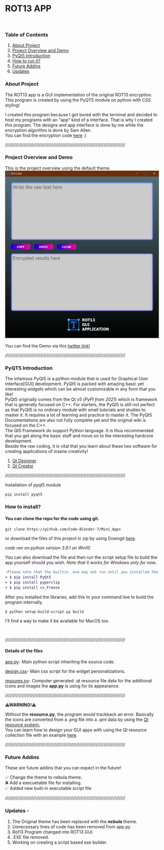 ﻿# ROT13 APP
</br>

### Table of Contents

 1. [About Project](https://github.com/Code-Blender-7/Mini_Apps/blob/main/ROT13%20App/Readme.md#about-project)
 2. [Project Overview and Demo](https://github.com/Code-Blender-7/Mini_Apps/tree/main/ROT13%20App#project-overview-and-demo)
 3. [PyQt5 Introduction](https://github.com/Code-Blender-7/Mini_Apps/tree/main/ROT13%20App#pyqt5-introduction)
 4. [How to run it?](https://github.com/Code-Blender-7/Mini_Apps/tree/main/ROT13%20App#how-to-install)
 5. [Future Addins](https://github.com/Code-Blender-7/Mini_Apps/tree/main/ROT13%20App#future-addins)
 6. [Updates](https://github.com/Code-Blender-7/Mini_Apps/tree/main/ROT13%20App#updates--)
 
### About Project
The ROT13 app is a GUI implementation of the original ROT13 encryption. This program is created by using the PyQT5 module on python with CSS styling! 

I created this program because I got bored with the terminal and decided to host my programs with an "app" kind of a interface. That is why I created this program. The designs and app interface is done by me while the encryption algorithm is done by Sam Allen. </br>
You can find the encryption code [here](https://www.dotnetperls.com/rot13-python) :)

//////////////////////////////////////////////////////////////////////////////

### Project Overview and Demo
This is the project overview using the default theme.
![image 1](https://github.com/Code-Blender-7/Mini_Apps/blob/main/ROT13%20App/Images_for_readme/1.png)

You can find the Demo via this [twitter link!](https://twitter.com/Black_2_white/status/1381659824409079808)


//////////////////////////////////////////////////////////////////////////////


### PyQT5 Introduction
The infamous PyQt5 is a python module that is used for Graphical User Interface[GUI] development. PyQt5 is packed with amazing basic yet interesting widgets which can be almost customizable in any form that you like! \
PyQt5 originally comes from the Qt v5 (*PyPI from 2021*)  which is framework that is generally focused on C++. For starters, the PyQt5 is still not perfect as that PyQt5 is no ordinary module with small tutorials and studies to master it. It requires a lot of learning and practice to master it. The PyQt5 Documentations are also not fully complete yet and the original wiki is focused on the C++. \
The Qt5 Framework do support Python language. It is thus recommended that you get along the basic stuff and move on to the interesting hardcore development.
</br>
Beside the raw coding, it is vital that you learn about these two software for creating applications of insane creativity! 

 1. [Qt Designer](https://www.qt.io/design)
 2. [Qt Creator](https://www.qt.io/product/development-tools) </br>


//////////////////////////////////////////////////////////////////////////////


Installation of pyqt5 module
```
pip install pyqt5
```


### How to install?

<h4>
    
 You can clone the repo for the code using git. 
</h4>

```
git clone https://github.com/Code-Blender-7/Mini_Apps
```

or download the files of this project in zip by using Downgit [here](https://minhaskamal.github.io/DownGit/#/home?url=https://github.com/Code-Blender-7/Mini_Apps/tree/main/ROT13%20App).


_code ran on python version 3.9.1 on Win10_

You can also download the file and then run the script setup file to build the app yourself should you wish. *Note that it works for Windows only for now..*

```diff
-Please note that the builtin .exe may not run until you installed the following libraries.
+ $ pip install PyQt5
+ $ pip install pyperclip
+ $ pip install cx_Freeze
```
After you installed the libraries, add this to your command line to build the program internally.
```
$ python setup-build-script.py build
```
I'll find a way to make it  be available for MacOS too.

</br>


//////////////////////////////////////////////////////////////////////////////


<h4>Details of the files</h4>

[app.py](https://github.com/Code-Blender-7/Mini_Apps/blob/main/ROT13%20App/Program-Files/app.py)- Main python script inheriting the source code.

[design.css](https://github.com/Code-Blender-7/Mini_Apps/blob/main/ROT13%20App/Program-Files/design.css)- Main css script for the widget personalizations. 

[resoures.py](https://github.com/Code-Blender-7/Mini_Apps/blob/main/ROT13%20App/Program-Files/resources.py)- Computer generated .qt resource file  data for the additional icons and images the <b>app.py</b> is using for its appearance. 
</p>


//////////////////////////////////////////////////////////////////////////////


<b>⚠WARNING!⚠ </b> </br>

Without the **resource.py**, the program would trackback an error. Basically the icons are converted from a .png file into a .qml data by using the [Qt resource system.](https://doc.qt.io/qt-5/resources.html) </br>
You can learn how to design your GUI apps with using the Qt resource collection file with an example [here](https://realpython.com/python-menus-toolbars/). </br>


//////////////////////////////////////////////////////////////////////////////


### Future Addins
These are future addins that you can expect in the future!

✅ Change the theme to nebula theme.
</br>
❌ Add a execuetable file for installing.
</br>
✅ Added new built-in executable script file
 
//////////////////////////////////////////////////////////////////////////////

 
### Updates -
1. The Original theme has been replaced with the ___nebula___ theme.
2. Unnecessary lines of code has been removed from app.py
3. Rot13 Program changed into ROT13 GUI. 
4. .EXE file removed.
5. Working on creating a script based exe builder.

